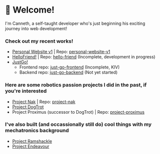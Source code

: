 # 👋 Welcome!
I'm Canneth, a self-taught developer who's just beginning his exciting journey into web development!

### Check out my recent works!
- [Personal Website v1](https://canneth.dev) | Repo: [personal-website-v1](https://github.com/canneth/personal-website-v1)
- [HelloFriend!](https://hello-friend-chat.vercel.app) | Repo: [hello-friend](https://github.com/canneth/hello-friend) (Incomplete, development in progress)
- [JustGo!](https://justgo.dev)
  - Frontend repo: [just-go-frontend](https://github.com/canneth/just-go-frontend) (Incomplete, KIV)
  - Backend repo: [just-go-backend](https://github.com/canneth/just-go-backend) (Not yet started)

### Here are some robotics passion projects I did in the past, if you're interested
- [Project Nak](https://canneth.github.io/project_nak.html) | Repo: [project-nak](https://github.com/canneth/project-nak)
- [Project DogTrot](https://canneth.github.io/project_dogTrot.html)
- Project Proximus (successor to DogTrot) | Repo: [project-proximus](https://github.com/canneth/project-proximus)

### I've also built (and occassionally still do) cool things with my mechatronics background
- [Project Ramshackle](https://canneth.github.io/project_ramshackle.html)
- [Project Endeavour](https://canneth.github.io/project_endeavour.html)
